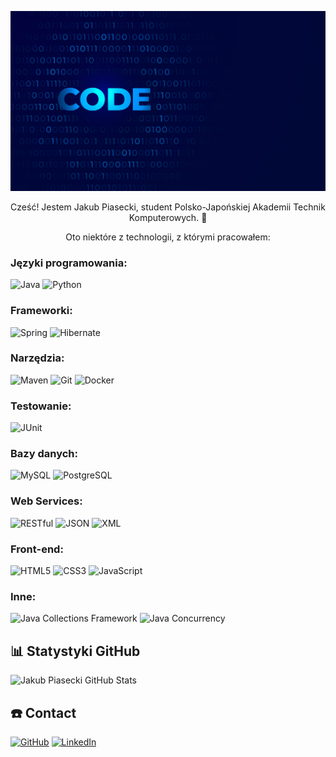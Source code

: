 ![Jakub Piasecki](https://github.com/JakubPiasecki/JakubPiasecki/blob/main/github.jpg)
<div align="center">

Cześć! Jestem Jakub Piasecki, student Polsko-Japońskiej Akademii Technik Komputerowych. :wave:

Oto niektóre z technologii, z którymi pracowałem:
</div>

### Języki programowania:
![Java](https://img.shields.io/badge/-Java-007396?style=for-the-badge&logo=java&logoColor=white)
![Python](https://img.shields.io/badge/Python-3776AB?style=for-the-badge&logo=python&logoColor=white)
### Frameworki:
![Spring](https://img.shields.io/badge/-Spring-6DB33F?style=for-the-badge&logo=spring&logoColor=white)
![Hibernate](https://img.shields.io/badge/-Hibernate-59666C?style=for-the-badge&logo=hibernate&logoColor=white)

### Narzędzia:
![Maven](https://img.shields.io/badge/-Maven-C71A36?style=for-the-badge&logo=apache-maven&logoColor=white)
![Git](https://img.shields.io/badge/-Git-F05032?style=for-the-badge&logo=git&logoColor=white)
![Docker](https://img.shields.io/badge/-Docker-2496ED?style=for-the-badge&logo=docker&logoColor=white)

### Testowanie:
![JUnit](https://img.shields.io/badge/-JUnit-25A162?style=for-the-badge&logo=junit5&logoColor=white)

### Bazy danych:
![MySQL](https://img.shields.io/badge/-MySQL-4479A1?style=for-the-badge&logo=mysql&logoColor=white)
![PostgreSQL](https://img.shields.io/badge/-PostgreSQL-336791?style=for-the-badge&logo=postgresql&logoColor=white)

### Web Services:
![RESTful](https://img.shields.io/badge/-RESTful-43853D?style=for-the-badge)
![JSON](https://img.shields.io/badge/-JSON-000000?style=for-the-badge&logo=json&logoColor=white)
![XML](https://img.shields.io/badge/-XML-F44717?style=for-the-badge&logo=xml&logoColor=white)

### Front-end:
![HTML5](https://img.shields.io/badge/-HTML5-E34F26?style=for-the-badge&logo=html5&logoColor=white)
![CSS3](https://img.shields.io/badge/-CSS3-1572B6?style=for-the-badge&logo=css3&logoColor=white)
![JavaScript](https://img.shields.io/badge/-JavaScript-F7DF1E?style=for-the-badge&logo=javascript&logoColor=black)

### Inne:
![Java Collections Framework](https://img.shields.io/badge/-Java_Collections_Framework-ED8B00?style=for-the-badge)
![Java Concurrency](https://img.shields.io/badge/-Java_Concurrency-007396?style=for-the-badge)

## 📊 Statystyki GitHub

![Jakub Piasecki GitHub Stats](https://github-readme-stats.vercel.app/api?username=JakubPiasecki&show_icons=true&theme=tokyonight)

## :telephone: Contact
[![GitHub](https://img.shields.io/github/followers/JakubPiasecki?label=Follow&style=social)](https://github.com/JakubPiasecki)
[![LinkedIn](https://img.shields.io/badge/LinkedIn-0077B5?style=for-the-badge&logo=linkedin&logoColor=white)](https://www.linkedin.com/in/jakubpi/)


